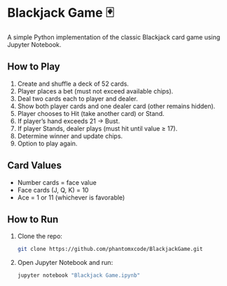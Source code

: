 # Blackjack Game 🃏

A simple Python implementation of the classic Blackjack card game using Jupyter Notebook.

## How to Play
1. Create and shuffle a deck of 52 cards.  
2. Player places a bet (must not exceed available chips).  
3. Deal two cards each to player and dealer.  
4. Show both player cards and one dealer card (other remains hidden).  
5. Player chooses to Hit (take another card) or Stand.  
6. If player’s hand exceeds 21 → Bust.  
7. If player Stands, dealer plays (must hit until value ≥ 17).  
8. Determine winner and update chips.  
9. Option to play again.

## Card Values
- Number cards = face value  
- Face cards (J, Q, K) = 10  
- Ace = 1 or 11 (whichever is favorable)

## How to Run
1. Clone the repo:
   ```bash
   git clone https://github.com/phantomxcode/BlackjackGame.git
   ```
2. Open Jupyter Notebook and run:
   ```bash
   jupyter notebook "Blackjack Game.ipynb"
   ```
